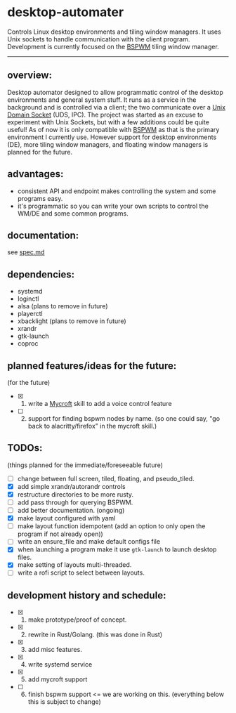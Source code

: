 # desktop-automater
Controls Linux desktop environments and tiling window managers. It uses Unix sockets to handle communication with the client program. Development is currently focused on the [BSPWM](https://github.com/baskerville/bspwm) tiling window manager.

---

## overview:

Desktop automator designed to allow programmatic control of the desktop environments and general system stuff. It runs as a service in the background and is controlled via a client; the two communicate over a [Unix Domain Socket](https://en.wikipedia.org/wiki/Unix_domain_socket) (UDS, IPC). The project was started as an excuse to experiment with Unix Sockets, but with a few additions could be quite useful! As of now it is only compatible with [BSPWM](https://github.com/baskerville/bspwm) as that is the primary environment I currently use. However support for desktop environments (DE), more tiling window managers, and floating window managers is planned for the future.

## advantages:

- consistent API and endpoint makes controlling the system and some programs easy.
- it's programmatic so you can write your own scripts to control the WM/DE and some common programs.

## documentation:

see [spec.md](spec.md)

## dependencies:
- systemd
- loginctl
- alsa (plans to remove in future)
- playerctl
- xbacklight (plans to remove in future)
- xrandr
- gtk-launch
- coproc

## planned features/ideas for the future:
(for the future)

- [x] 1. write a [Mycroft](https://mycroft-ai.gitbook.io/docs/) skill to add a voice control feature
- [ ] 2. support for finding bspwm nodes by name. (so one could say, "go back to alacritty/firefox" in the mycroft skill.)

## TODOs:
(things planned for the immediate/foreseeable future)

- [ ] change between full screen, tiled, floating, and pseudo_tiled.
- [x] add simple xrandr/autorandr controls
- [x] restructure directories to be more rusty.
- [ ] add pass through for querying BSPWM.
- [ ] add better documentation. (ongoing)
- [x] make layout configured with yaml
- [ ] make layout function idempotent (add an option to only open the program if not already open))
- [ ] write an ensure_file and make default configs file
- [x] when launching a program make it use `gtk-launch` to launch desktop files.
- [x] make setting of layouts multi-threaded.
- [ ] write a rofi script to select between layouts.

## development history and schedule:

- [x] 1. make prototype/proof of concept.
- [x] 2. rewrite in Rust/Golang. (this was done in Rust)
- [x] 3. add misc features.
- [x] 4. write systemd service
- [x] 5. add mycroft support
- [ ] 6. finish bspwm support <= we are working on this. (everything below this is subject to change)
